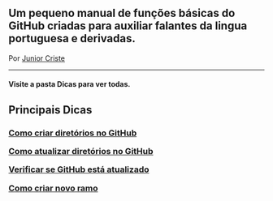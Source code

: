 <h2>Um pequeno manual de funções básicas do GitHub criadas para auxiliar falantes da lingua portuguesa e derivadas.</h2>
</h5>Por <a href="http://www.github.com/JuniorCriste">Junior Criste</a></h5>
<hr />
<h4>Visite a pasta Dicas para ver todas.</h4>

<h2>Principais Dicas</h2>
<h3>
<a href="https://github.com/JuniorCriste/Meu-GitHub-Manual-em-Portugues/blob/master/Dicas/1.%20Primeiro%20Envio/Subir%20diret%C3%B3rio.md">Como criar diretórios no GitHub<br /></a>

<a href="https://github.com/JuniorCriste/Meu-GitHub-Manual-em-Portugues/blob/master/Dicas/2.%20Atualizar%20Envio/Atualizar%20diret%C3%B3rio.md">Como atualizar diretórios no GitHub<br /></a>

<a href="https://github.com/JuniorCriste/Meu-GitHub-Manual-em-Portugues/blob/master/Dicas/3.%20Verificar%20se%20GitHub%20est%C3%A1%20atualizado/Verificar%20se%20o%20diret%C3%B3rio%20do%20%20GitHub%20est%C3%A1%20atualizado.md">Verificar se GitHub está atualizado<br /></a>

<a href="https://github.com/JuniorCriste/Meu-GitHub-Manual-em-Portugues/blob/master/Dicas/4.%20Usando%20Branches%20%7C%20Ramos%20ou%20Bra%C3%A7os/Como%20criar%20novo%20ramo.md">Como criar novo ramo<br /></a>
</h3>


